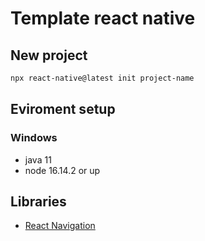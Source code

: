 # Template react native

## New project

```bash
npx react-native@latest init project-name
```

## Eviroment setup

### Windows

- java 11
- node 16.14.2 or up


## Libraries

- [React Navigation](https://reactnavigation.org/docs/getting-started)